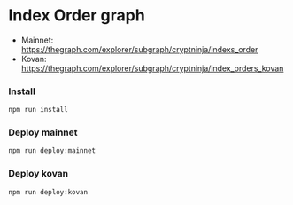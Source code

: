 # Index Order graph

- Mainnet: https://thegraph.com/explorer/subgraph/cryptninja/indexs_order
- Kovan: https://thegraph.com/explorer/subgraph/cryptninja/index_orders_kovan

### Install

```bash
npm run install
```

### Deploy mainnet

```bash
npm run deploy:mainnet
```

### Deploy kovan

```bash
npm run deploy:kovan
```
